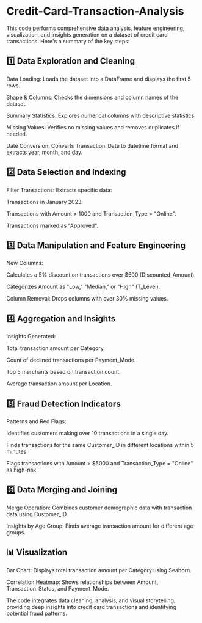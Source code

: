 # Credit-Card-Transaction-Analysis

This code performs comprehensive data analysis, feature engineering, visualization, and insights generation on a dataset of credit card transactions.
Here's a summary of the key steps:

## 1️⃣ Data Exploration and Cleaning
Data Loading: Loads the dataset into a DataFrame and displays the first 5 rows.

Shape & Columns: Checks the dimensions and column names of the dataset.

Summary Statistics: Explores numerical columns with descriptive statistics.

Missing Values: Verifies no missing values and removes duplicates if needed.

Date Conversion: Converts Transaction_Date to datetime format and extracts year, month, and day.

## 2️⃣ Data Selection and Indexing
Filter Transactions: Extracts specific data:

Transactions in January 2023.

Transactions with Amount > 1000 and Transaction_Type = "Online".

Transactions marked as "Approved".

## 3️⃣ Data Manipulation and Feature Engineering
New Columns:

Calculates a 5% discount on transactions over $500 (Discounted_Amount).

Categorizes Amount as "Low," "Median," or "High" (T_Level).

Column Removal: Drops columns with over 30% missing values.

## 4️⃣ Aggregation and Insights
Insights Generated:

Total transaction amount per Category.

Count of declined transactions per Payment_Mode.

Top 5 merchants based on transaction count.

Average transaction amount per Location.

## 5️⃣ Fraud Detection Indicators
Patterns and Red Flags:

Identifies customers making over 10 transactions in a single day.

Finds transactions for the same Customer_ID in different locations within 5 minutes.

Flags transactions with Amount > $5000 and Transaction_Type = "Online" as high-risk.

## 6️⃣ Data Merging and Joining
Merge Operation: Combines customer demographic data with transaction data using Customer_ID.

Insights by Age Group: Finds average transaction amount for different age groups.

## 📊 Visualization
Bar Chart: Displays total transaction amount per Category using Seaborn.

Correlation Heatmap: Shows relationships between Amount, Transaction_Status, and Payment_Mode.

The code integrates data cleaning, analysis, and visual storytelling, providing deep insights into credit card transactions and identifying potential fraud patterns.
